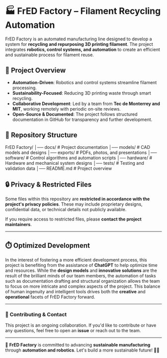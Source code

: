 # 🏭 FrED Factory – Filament Recycling Automation

FrED Factory is an automated manufacturing line designed to develop a system for **recycling and repurposing 3D printing filament**. The project integrates **robotics, control systems, and automation** to create an efficient and sustainable process for filament reuse.

## 🚀 Project Overview  
- **Automation-Driven**: Robotics and control systems streamline filament processing.
- **Sustainability-Focused**: Reducing 3D printing waste through smart recycling.
- **Collaborative Development**: Led by a team from **Tec de Monterrey and MIT**, working remotely with periodic on-site reviews.
- **Open-Source & Documented**: The project follows structured documentation in GitHub for transparency and further development.

## 📂 Repository Structure  

FrED Factory/ │── docs/ # Project documentation
│── models/ # CAD models and designs
│── exports/ # PDFs, photos, and presentations
│── software/ # Control algorithms and automation scripts
│── hardware/ # Hardware and mechanical system designs
│── tests/ # Testing and validation data
│── README.md # Project overview


## 🔒 Privacy & Restricted Files  
Some files within this repository are **restricted in accordance with the project's privacy policies**. These may include proprietary designs, confidential data, or technical details not publicly available.

If you require access to restricted files, please **contact the project maintainers**.

---


## ⏱️ Optimized Development  
In the interest of fostering a more efficient development process, this project is benefiting from the assistance of **ChatGPT** to help optimize time and resources. While the **design models** and **innovative solutions** are the result of the brilliant minds of our team members, the automation of tasks such as documentation drafting and structural organization allows the team to focus on more intricate and complex aspects of the project. This balance of human ingenuity and intelligent tools drives both the **creative** and **operational** facets of FrED Factory forward.

---

### 📢 **Contributing & Contact**  
This project is an ongoing collaboration. If you'd like to contribute or have any questions, feel free to open an **issue** or reach out to the team.  

---

🔧 **FrED Factory** is committed to advancing **sustainable manufacturing** through **automation and robotics**. Let's build a more sustainable future! 🌱✨  


